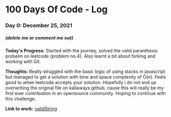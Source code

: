# 100 Days Of Code - Log

### Day 0: December 25, 2021

##### (delete me or comment me out)

**Today's Progress**: Started with the journey, solved the valid paranthesis probelm on leetcode (problem no.4). Also learnt a bit about forking and working with Git.

**Thoughts:** Really struggled with the basic logic of using stacks in javascript but managed to get a solution with time and space complexity of O(n). Feels good to when leetcode accepts your solution. Hopefully i do not end up overwriting the original file on kallaways github, cause this will really be my first ever contribution in an opensource community. Hoping to continue with this challenge.

**Link to work:** [validString](https://github.com/HarshHattyangdi/Problems/blob/master/checkValidString.js)
